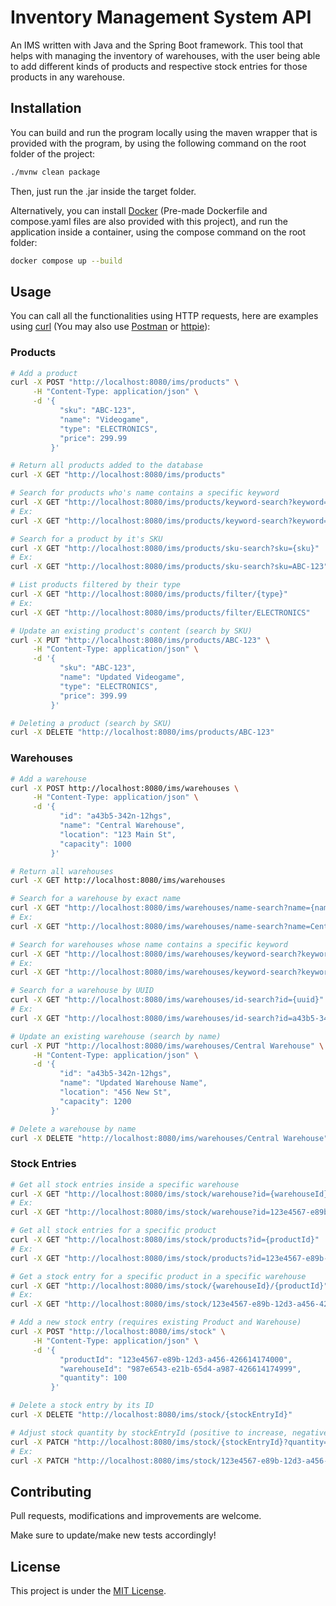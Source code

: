 # Inventory Management System API

An IMS written with Java and the Spring Boot framework. This tool that helps with managing the inventory of warehouses, with the user being able to add different kinds of products and respective stock entries for those products in any warehouse.

## Installation

You can build and run the program locally using the maven wrapper that is provided with the program, by using the following command on the root folder of the project:

```bash
./mvnw clean package
```
Then, just run the .jar inside the target folder.

Alternatively, you can install [Docker](https://www.docker.com/) (Pre-made Dockerfile and compose.yaml files are also provided with this project), and run the application inside a container, using the compose command on the root folder:

```bash
docker compose up --build
```

## Usage

You can call all the functionalities using HTTP requests, here are examples using [curl](https://curl.se/download.html) (You may also use [Postman](https://www.postman.com/downloads/) or [httpie](https://httpie.io/)):

### Products
```bash
# Add a product
curl -X POST "http://localhost:8080/ims/products" \
     -H "Content-Type: application/json" \
     -d '{
           "sku": "ABC-123",
           "name": "Videogame",
           "type": "ELECTRONICS",
           "price": 299.99
         }'

# Return all products added to the database
curl -X GET "http://localhost:8080/ims/products"

# Search for products who's name contains a specific keyword
curl -X GET "http://localhost:8080/ims/products/keyword-search?keyword={keyword}"
# Ex:
curl -X GET "http://localhost:8080/ims/products/keyword-search?keyword=fork"

# Search for a product by it's SKU
curl -X GET "http://localhost:8080/ims/products/sku-search?sku={sku}"
# Ex:
curl -X GET "http://localhost:8080/ims/products/sku-search?sku=ABC-123"

# List products filtered by their type
curl -X GET "http://localhost:8080/ims/products/filter/{type}"
# Ex:
curl -X GET "http://localhost:8080/ims/products/filter/ELECTRONICS"

# Update an existing product's content (search by SKU)
curl -X PUT "http://localhost:8080/ims/products/ABC-123" \
     -H "Content-Type: application/json" \
     -d '{
           "sku": "ABC-123",
           "name": "Updated Videogame",
           "type": "ELECTRONICS",
           "price": 399.99
         }'

# Deleting a product (search by SKU)
curl -X DELETE "http://localhost:8080/ims/products/ABC-123"
```

### Warehouses

```bash
# Add a warehouse
curl -X POST http://localhost:8080/ims/warehouses \
     -H "Content-Type: application/json" \
     -d '{
           "id": "a43b5-342n-12hgs",
           "name": "Central Warehouse",
           "location": "123 Main St",
           "capacity": 1000
         }'

# Return all warehouses
curl -X GET http://localhost:8080/ims/warehouses

# Search for a warehouse by exact name
curl -X GET "http://localhost:8080/ims/warehouses/name-search?name={name}"
# Ex:
curl -X GET "http://localhost:8080/ims/warehouses/name-search?name=Central Warehouse"

# Search for warehouses whose name contains a specific keyword
curl -X GET "http://localhost:8080/ims/warehouses/keyword-search?keyword={keyword}"
# Ex:
curl -X GET "http://localhost:8080/ims/warehouses/keyword-search?keyword=central"

# Search for a warehouse by UUID
curl -X GET "http://localhost:8080/ims/warehouses/id-search?id={uuid}"
# Ex:
curl -X GET "http://localhost:8080/ims/warehouses/id-search?id=a43b5-342n-12hgs"

# Update an existing warehouse (search by name)
curl -X PUT "http://localhost:8080/ims/warehouses/Central Warehouse" \
     -H "Content-Type: application/json" \
     -d '{
           "id": "a43b5-342n-12hgs",
           "name": "Updated Warehouse Name",
           "location": "456 New St",
           "capacity": 1200
         }'

# Delete a warehouse by name
curl -X DELETE "http://localhost:8080/ims/warehouses/Central Warehouse"

```

### Stock Entries

```bash
# Get all stock entries inside a specific warehouse
curl -X GET "http://localhost:8080/ims/stock/warehouse?id={warehouseId}"
# Ex:
curl -X GET "http://localhost:8080/ims/stock/warehouse?id=123e4567-e89b-12d3-a456-426614174000"

# Get all stock entries for a specific product
curl -X GET "http://localhost:8080/ims/stock/products?id={productId}"
# Ex:
curl -X GET "http://localhost:8080/ims/stock/products?id=123e4567-e89b-12d3-a456-426614174000"

# Get a stock entry for a specific product in a specific warehouse
curl -X GET "http://localhost:8080/ims/stock/{warehouseId}/{productId}"
# Ex:
curl -X GET "http://localhost:8080/ims/stock/123e4567-e89b-12d3-a456-426614174000/987e6543-e21b-65d4-a987-426614174999"

# Add a new stock entry (requires existing Product and Warehouse)
curl -X POST "http://localhost:8080/ims/stock" \
     -H "Content-Type: application/json" \
     -d '{
           "productId": "123e4567-e89b-12d3-a456-426614174000",
           "warehouseId": "987e6543-e21b-65d4-a987-426614174999",
           "quantity": 100
         }'

# Delete a stock entry by its ID
curl -X DELETE "http://localhost:8080/ims/stock/{stockEntryId}"

# Adjust stock quantity by stockEntryId (positive to increase, negative to decrease)
curl -X PATCH "http://localhost:8080/ims/stock/{stockEntryId}?quantity={amount}"
# Ex:
curl -X PATCH "http://localhost:8080/ims/stock/123e4567-e89b-12d3-a456-426614174000?quantity=50"

```
## Contributing

Pull requests, modifications and improvements are welcome.

Make sure to update/make new tests accordingly!

## License

This project is under the [MIT License](https://choosealicense.com/licenses/mit/).
